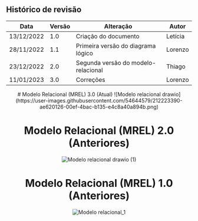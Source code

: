 ## Histórico de revisão

  |Data|Versão|Alteração|Autor| 
  |----|------|---------|-----|
  |13/12/2022|1.0|Criação do documento| Letícia |
  |28/11/2022|1.1|Primeira versão do diagrama lógico | Lorenzo |
  |23/12/2022|2.0|Segunda versão do modelo-relacional | Thiago |
  |11/01/2023|3.0| Correções | Lorenzo |
 
 <div align="center">
  # Modelo Relacional (MREL) 3.0 (Atual)
 ![Modelo relacional drawio](https://user-images.githubusercontent.com/54644579/212223390-ae620126-00ef-4bac-b135-e4c8a40a894b.png)

  # Modelo Relacional (MREL) 2.0 (Anteriores)
 
![Modelo relacional drawio (1)](https://user-images.githubusercontent.com/65683663/209884468-21f517d5-07c3-4040-9e72-3da40eb84527.png)
   
 # Modelo Relacional (MREL) 1.0 (Anteriores)
 
  ![Modelo relacional_1](https://user-images.githubusercontent.com/72623771/207430241-b25e595b-4161-45e2-ad24-6d215143730a.png)
 
</div>

